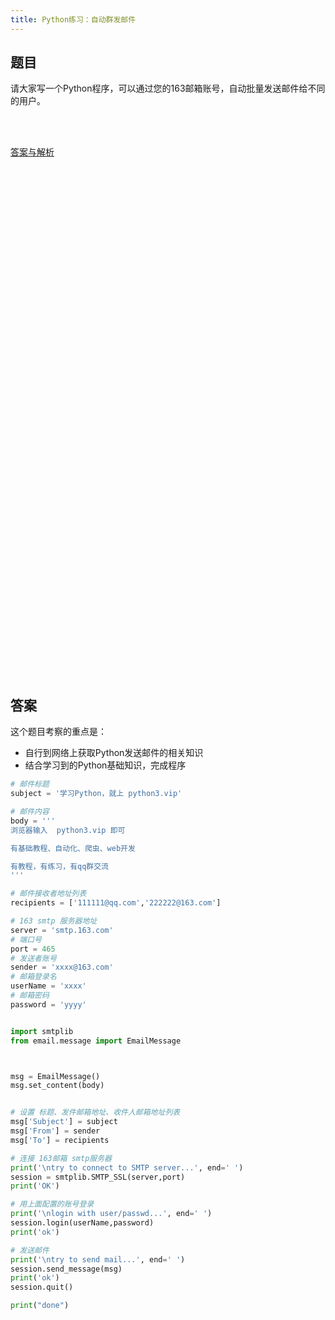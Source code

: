 ```yaml
---
title: Python练习：自动群发邮件
---
```


## 题目

请大家写一个Python程序，可以通过您的163邮箱账号，自动批量发送邮件给不同的用户。




<br><br>

 
 

[答案与解析](#答案)


<br><br><br><br><br><br><br><br><br><br><br><br><br><br><br><br><br><br><br><br><br><br><br><br><br><br><br><br><br><br><br><br><br><br><br><br><br><br><br><br><br><br><br><br><br><br><br><br>

## 答案

这个题目考察的重点是：

- 自行到网络上获取Python发送邮件的相关知识
- 结合学习到的Python基础知识，完成程序




```python
# 邮件标题
subject = '学习Python，就上 python3.vip'

# 邮件内容
body = '''
浏览器输入  python3.vip 即可

有基础教程、自动化、爬虫、web开发

有教程，有练习，有qq群交流
'''

# 邮件接收者地址列表
recipients = ['111111@qq.com','222222@163.com']

# 163 smtp 服务器地址
server = 'smtp.163.com'
# 端口号
port = 465
# 发送者账号
sender = 'xxxx@163.com'
# 邮箱登录名
userName = 'xxxx'
# 邮箱密码
password = 'yyyy'


import smtplib
from email.message import EmailMessage



msg = EmailMessage()
msg.set_content(body)


# 设置 标题、发件邮箱地址、收件人邮箱地址列表
msg['Subject'] = subject
msg['From'] = sender
msg['To'] = recipients

# 连接 163邮箱 smtp服务器
print('\ntry to connect to SMTP server...', end=' ')
session = smtplib.SMTP_SSL(server,port)
print('OK')

# 用上面配置的账号登录
print('\nlogin with user/passwd...', end=' ')
session.login(userName,password)
print('ok')

# 发送邮件
print('\ntry to send mail...', end=' ')
session.send_message(msg)
print('ok')
session.quit()

print("done")
```
